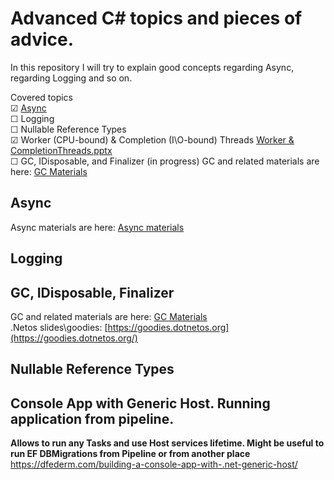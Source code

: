 # Advanced C# topics and pieces of advice.
In this repository I will try to explain good concepts regarding Async, regarding Logging and so on.

Covered topics  
&#9745; [Async](https://github.com/Glareone/C-Advices/tree/main/Async/Async_Mistakes)  
&#9744; Logging  
&#9744; Nullable Reference Types   
&#9745; Worker (CPU-bound) & Completion (I\O-bound) Threads  [Worker & CompletionThreads.pptx](https://github.com/Glareone/Advanced-C-topics-and-advices/files/8886222/Worker.CompletionThreads.pptx)  
&#9744; GC, IDisposable, and Finalizer (in progress) GC and related materials are here: [GC Materials](https://github.com/Glareone/C-Advices/tree/main/GC,%20IDisposable,%20Finalizer)


## Async
Async materials are here: [Async materials](https://github.com/Glareone/C-Advices/tree/main/Async/Async_Mistakes)

## Logging

## GC, IDisposable, Finalizer
GC and related materials are here: [GC Materials](https://github.com/Glareone/C-Advices/tree/main/GC,%20IDisposable,%20Finalizer)  
.Netos slides\goodies: [https://goodies.dotnetos.org](https://goodies.dotnetos.org/)  

## Nullable Reference Types

## Console App with Generic Host. Running application from pipeline.

**Allows to run any Tasks and use Host services lifetime. Might be useful to run EF DBMigrations from Pipeline or from another place**
https://dfederm.com/building-a-console-app-with-.net-generic-host/
